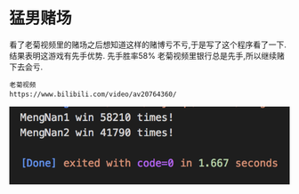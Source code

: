 # 猛男赌场

看了老菊视频里的赌场之后想知道这样的赌博亏不亏,于是写了这个程序看了一下. 结果表明这游戏有先手优势.
先手胜率58%
老菊视频里银行总是先手,所以继续赌下去会亏.
```bash
老菊视频
https://www.bilibili.com/video/av20764360/
```


![Image text](https://github.com/KakiGit/MengNanCasino/raw/master/result.png)